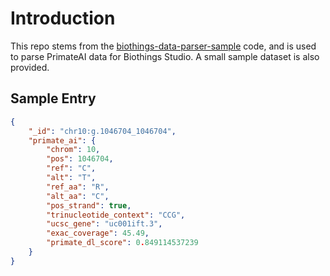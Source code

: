 # Introduction

This repo stems from the [biothings-data-parser-sample](https://github.com/TelentiLab/biothings-data-parser-sample) code, and is used to parse PrimateAI data for Biothings Studio. A small sample dataset is also provided.

## Sample Entry

```json
{
    "_id": "chr10:g.1046704_1046704",
    "primate_ai": {
        "chrom": 10,
        "pos": 1046704,
        "ref": "C",
        "alt": "T",
        "ref_aa": "R",
        "alt_aa": "C",
        "pos_strand": true,
        "trinucleotide_context": "CCG",
        "ucsc_gene": "uc001ift.3",
        "exac_coverage": 45.49,
        "primate_dl_score": 0.849114537239
    }
}
```